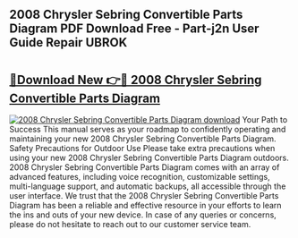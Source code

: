 ## 2008 Chrysler Sebring Convertible Parts Diagram PDF Download Free - Part-j2n User Guide Repair UBROK

# <h2><a href="http://dfp8gdo.blite.top/?on=2008+Chrysler+Sebring+Convertible+Parts+Diagram">🔗Download New 👉🔴 2008 Chrysler Sebring Convertible Parts Diagram</a></h2>

[![2008 Chrysler Sebring Convertible Parts Diagram download](https://i.imgur.com/lujVjoI.png)](http://dfp8gdo.blite.top/?on=2008+Chrysler+Sebring+Convertible+Parts+Diagram)
Your Path to Success This manual serves as your roadmap to confidently operating and maintaining your new 2008 Chrysler Sebring Convertible Parts Diagram. Safety Precautions for Outdoor Use Please take extra precautions when using your new 2008 Chrysler Sebring Convertible Parts Diagram outdoors. 2008 Chrysler Sebring Convertible Parts Diagram comes with an array of advanced features, including voice recognition, customizable settings, multi-language support, and automatic backups, all accessible through the user interface. We trust that the 2008 Chrysler Sebring Convertible Parts Diagram has been a reliable and effective resource in your efforts to learn the ins and outs of your new device. In case of any queries or concerns, please do not hesitate to reach out to our customer service team.
